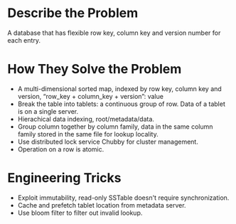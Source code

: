 # Describe the Problem
A database that has flexible row key, column key and version number for each entry.

# How They Solve the Problem
- A multi-dimensional sorted map, indexed by row key, column key and version, “row_key + column_key + version”: value
- Break the table into tablets: a continuous group of row. Data of a tablet is on a single server.
- Hierachical data indexing, root/metadata/data.
- Group column together by column family, data in the same column family stored in the same file for lookup locality. 
- Use distributed lock service Chubby for cluster management.
- Operation on a row is atomic.

# Engineering Tricks
- Exploit immutability, read-only SSTable doesn't require synchronization.
- Cache and prefetch tablet location from metadata server.
- Use bloom filter to filter out invalid lookup.


